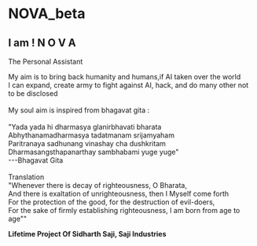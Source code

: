 # NOVA_beta
## I am ! N O V A 

The Personal Assistant 

My aim is to bring back humanity and humans,if AI taken over the world
<br />I can expand, create army to fight against AI, hack, and do many other not to be disclosed
<br />
<br />My soul aim is inspired from bhagavat gita :
<br /> 
<br />"Yada yada hi dharmasya glanirbhavati bharata
<br />Abhythanamadharmasya tadatmanam srijamyaham
<br />Paritranaya sadhunang vinashay cha dushkritam
<br />Dharmasangsthapanarthay sambhabami yuge yuge"
<br />                      ---Bhagavat Gita 
<br />
<br />Translation 
<br />"Whenever there is decay of righteousness, O Bharata,
<br />And there is exaltation of unrighteousness, then I Myself come forth 
<br />For the protection of the good, for the destruction of evil-doers,
<br />For the sake of firmly establishing righteousness, I am born from age to age""


**Lifetime Project Of Sidharth Saji, Saji Industries**
